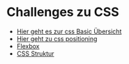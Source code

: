 # Challenges zu CSS

- [Hier geht es zur css Basic Übersicht](https://github.com/neuefische/ber-web-25-1/blob/main/sessions/css-basics/challenges-css-basics.md)
- [Hier geht zu css positioning](https://github.com/neuefische/ber-web-25-1/tree/main/sessions/css-positioning)
- [Flexbox](https://github.com/neuefische/ber-web-25-1/blob/main/sessions/css-flexbox/challenges-css-flexbox.md)
- [CSS Struktur](https://github.com/neuefische/ber-web-25-1/blob/main/sessions/css-structure/challenges-css-structure.md)